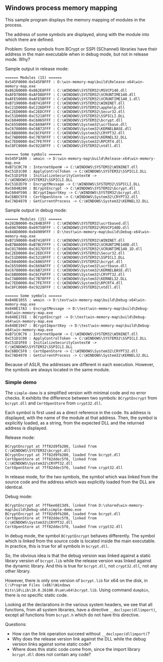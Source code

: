 ## Windows process memory mapping

This sample program displays the memory mapping of modules in the process.

The address of some symbols are displayed, along with the module into which
there are defined.

Problem: Some symbols from BCrypt or SSPI (SChannel) libraries have their
address in the main executable when in debug mode, but not in release mode.
Why?

Sample output in release mode:
~~~
====== Modules (15) ======
0x545F0000-0x545FBFFF : D:\win-memory-map\build\Release-x64\win-memory-map.exe
0x86260000-0x862E8FFF : C:\WINDOWS\SYSTEM32\MSVCP140.dll
0xAFD70000-0xAFD8DFFF : C:\WINDOWS\SYSTEM32\VCRUNTIME140.dll
0xAFE50000-0xAFE5BFFF : C:\WINDOWS\SYSTEM32\VCRUNTIME140_1.dll
0xB7190000-0xB7418FFF : C:\WINDOWS\SYSTEM32\WININET.dll
0xC21D0000-0xC226DFFF : C:\WINDOWS\SYSTEM32\apphelp.dll
0xC2ED0000-0xC2EDCFFF : C:\WINDOWS\SYSTEM32\Secur32.dll
0xC51D0000-0xC5218FFF : C:\WINDOWS\SYSTEM32\SSPICLI.DLL
0xC6040000-0xC6065FFF : C:\WINDOWS\SYSTEM32\bcrypt.dll
0xC6550000-0xC669AFFF : C:\WINDOWS\System32\ucrtbase.dll
0xC6780000-0xC6B72FFF : C:\WINDOWS\System32\KERNELBASE.dll
0xC6B80000-0xC6CF6FFF : C:\WINDOWS\System32\CRYPT32.dll
0xC7AB0000-0xC7B78FFF : C:\WINDOWS\System32\KERNEL32.DLL
0xC7ED0000-0xC7FE7FFF : C:\WINDOWS\System32\RPCRT4.dll
0xC8FC0000-0xC9228FFF : C:\WINDOWS\SYSTEM32\ntdll.dll

====== Some symbols ======
0x545F1A90 : wmain -> D:\win-memory-map\build\Release-x64\win-memory-map.exe
0xB71C0C70 : InternetOpenW -> C:\WINDOWS\SYSTEM32\WININET.dll
0xC51D1C00 : ApplyControlToken -> C:\WINDOWS\SYSTEM32\SSPICLI.DLL
0xC51D1FE0 : InitializeSecurityContextW -> C:\WINDOWS\SYSTEM32\SSPICLI.DLL
0xC51D2D70 : EncryptMessage -> C:\WINDOWS\SYSTEM32\SSPICLI.DLL
0xC604B200 : BCryptEncrypt -> C:\WINDOWS\SYSTEM32\bcrypt.dll
0xC604F590 : BCryptImportKey -> C:\WINDOWS\SYSTEM32\bcrypt.dll
0xC6BDC5F0 : CertOpenStore -> C:\WINDOWS\System32\CRYPT32.dll
0xC7AD4970 : GetCurrentProcess -> C:\WINDOWS\System32\KERNEL32.DLL
~~~

Sample output in debug mode:
~~~
====== Modules (15) ======
0x282B0000-0x284B3FFF : C:\WINDOWS\SYSTEM32\ucrtbased.dll
0x69670000-0x69750FFF : C:\WINDOWS\SYSTEM32\MSVCP140D.dll
0x848D0000-0x84909FFF : D:\test\win-memory-map\build\Debug-x64\win-memory-map.exe
0xB7190000-0xB7418FFF : C:\WINDOWS\SYSTEM32\WININET.dll
0xB7BA0000-0xB7BCFFFF : C:\WINDOWS\SYSTEM32\VCRUNTIME140D.dll
0xC0170000-0xC017EFFF : C:\WINDOWS\SYSTEM32\VCRUNTIME140_1D.dll
0xC2ED0000-0xC2EDCFFF : C:\WINDOWS\SYSTEM32\Secur32.dll
0xC51D0000-0xC5218FFF : C:\WINDOWS\SYSTEM32\SSPICLI.DLL
0xC6040000-0xC6065FFF : C:\WINDOWS\SYSTEM32\bcrypt.dll
0xC6550000-0xC669AFFF : C:\WINDOWS\System32\ucrtbase.dll
0xC6780000-0xC6B72FFF : C:\WINDOWS\System32\KERNELBASE.dll
0xC6B80000-0xC6CF6FFF : C:\WINDOWS\System32\CRYPT32.dll
0xC7AB0000-0xC7B78FFF : C:\WINDOWS\System32\KERNEL32.DLL
0xC7ED0000-0xC7FE7FFF : C:\WINDOWS\System32\RPCRT4.dll
0xC8FC0000-0xC9228FFF : C:\WINDOWS\SYSTEM32\ntdll.dll

====== Some symbols ======
0x848E1055 : wmain -> D:\test\win-memory-map\build\Debug-x64\win-memory-map.exe
0x848E17A3 : EncryptMessage -> D:\test\win-memory-map\build\Debug-x64\win-memory-map.exe
0x848E17EE : BCryptEncrypt -> D:\test\win-memory-map\build\Debug-x64\win-memory-map.exe
0x848E1947 : BCryptImportKey -> D:\test\win-memory-map\build\Debug-x64\win-memory-map.exe
0xB71C0C70 : InternetOpenW -> C:\WINDOWS\SYSTEM32\WININET.dll
0xC51D1C00 : ApplyControlToken -> C:\WINDOWS\SYSTEM32\SSPICLI.DLL
0xC51D1FE0 : InitializeSecurityContextW -> C:\WINDOWS\SYSTEM32\SSPICLI.DLL
0xC6BDC5F0 : CertOpenStore -> C:\WINDOWS\System32\CRYPT32.dll
0xC7AD4970 : GetCurrentProcess -> C:\WINDOWS\System32\KERNEL32.DLL
~~~

Because of ASLR, the addresses are different in each execution. However,
the symbols are always located in the same module.

### Simple demo

The `simple-demo` is a simplified version with minimal code and no error checks.
It exhibits the difference between two symbols: `BCryptEncrypt` from `bcrypt.dll`
and `CertOpenStore` from `crypt32.dll`.

Each symbol is first used as a direct reference in the code. Its address is 
displayed, with the name of the module at that address. Then, the symbol is
explicitly loaded, as a string, from the expected DLL and the returned
address is displayed.

Release mode:
~~~
BCryptEncrypt at 7ff82d9fb200, linked from C:\WINDOWS\SYSTEM32\bcrypt.dll
BCryptEncrypt at 7ff82d9fb200, loaded from bcrypt.dll
CertOpenStore at 7ff82ddec5f0, linked from C:\WINDOWS\System32\CRYPT32.dll
CertOpenStore at 7ff82ddec5f0, loaded from crypt32.dll
~~~

In release mode, for the two symbols, the symbol which was linked from the source
code and the address which was explicitly loaded from the DLL are identical.

Debug mode:
~~~
BCryptEncrypt at 7ff6ee6813d9, linked from D:\shared\win-memory-map\build\Debug-x64\simple-demo.exe
BCryptEncrypt at 7ff82d9fb200, loaded from bcrypt.dll
CertOpenStore at 7ff82ddec5f0, linked from C:\WINDOWS\System32\CRYPT32.dll
CertOpenStore at 7ff82ddec5f0, loaded from crypt32.dll
~~~

In debug mode, the symbol `BCryptEncrypt` behaves differently. The symbol which
is linked from the source code is located inside the main executable. In practice,
this is true for all symbols in `bcrypt.dll`.

So, the obvious idea is that the debug version was linked against a static library
version of `bcrypt.lib` while the release version was linked against the dynamic
library. And this is true for `bcrypt.dll`, not `crypt32.dll`, not any other
library.

However, there is only one version of `bcrypt.lib` for x64 on the disk,
in `C:\Program Files (x86)\Windows Kits\10\Lib\10.0.26100.0\um\x64\bcrypt.lib`.
Using command `dumpbin`, there is no specific static code.

Looking at the declarations in the various system headers, we see that
all functions, from all system libraries, have a directive `__declspec(dllimport)`,
except all functions from `bcrypt.h` which do not have this directive.

Questions:
- How can the link operation succeed without `__declspec(dllimport)`?
- Why does the release version link against the DLL while the debug version
  links against some static code?
- Where does this static code come from, since the import library `bcrypt.dll`
  does not contain any code?
